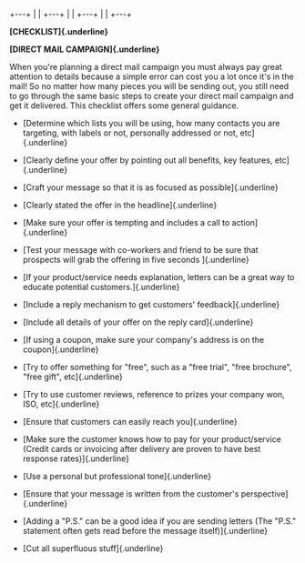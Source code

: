 +---+
|   |
+---+
|   |
+---+
|   |
+---+

**[CHECKLIST]{.underline}**

**[DIRECT MAIL CAMPAIGN]{.underline}**

When you're planning a direct mail campaign you must always pay great
attention to details because a simple error can cost you a lot once it's
in the mail! So no matter how many pieces you will be sending out, you
still need to go through the same basic steps to create your direct mail
campaign and get it delivered. This checklist offers some general
guidance.

-   [Determine which lists you will be using, how many contacts you are
    targeting, with labels or not, personally addressed or not,
    etc]{.underline}

-   [Clearly define your offer by pointing out all benefits, key
    features, etc]{.underline}

-   [Craft your message so that it is as focused as
    possible]{.underline}

-   [Clearly stated the offer in the headline]{.underline}

-   [Make sure your offer is tempting and includes a call to
    action]{.underline}

-   [Test your message with co-workers and friend to be sure that
    prospects will grab the offering in five seconds ]{.underline}

-   [If your product/service needs explanation, letters can be a great
    way to educate potential customers.]{.underline}

-   [Include a reply mechanism to get customers' feedback]{.underline}

-   [Include all details of your offer on the reply card]{.underline}

-   [If using a coupon, make sure your company's address is on the
    coupon]{.underline}

-   [Try to offer something for "free", such as a "free trial", "free
    brochure", "free gift", etc]{.underline}

-   [Try to use customer reviews, reference to prizes your company won,
    ISO, etc]{.underline}

-   [Ensure that customers can easily reach you]{.underline}

-   [Make sure the customer knows how to pay for your product/service
    (Credit cards or invoicing after delivery are proven to have best
    response rates)]{.underline}

-   [Use a personal but professional tone]{.underline}

-   [Ensure that your message is written from the customer's
    perspective]{.underline}

-   [Adding a "P.S." can be a good idea if you are sending letters (The
    "P.S." statement often gets read before the message
    itself)]{.underline}

-   [Cut all superfluous stuff]{.underline}
